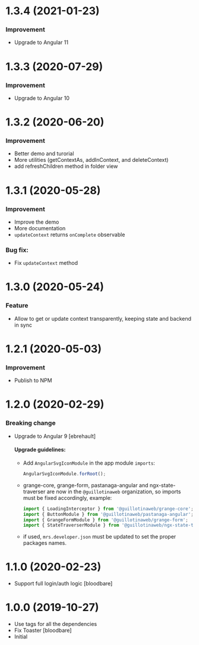 # 1.3.4 (2021-01-23)

### Improvement

-   Upgrade to Angular 11

# 1.3.3 (2020-07-29)

### Improvement

-   Upgrade to Angular 10

# 1.3.2 (2020-06-20)

### Improvement

-   Better demo and turorial
-   More utilities (getContextAs, addInContext, and deleteContext)
-   add refreshChildren method in folder view

# 1.3.1 (2020-05-28)

### Improvement

-   Improve the demo
-   More documentation
-   `updateContext` returns `onComplete` observable

### Bug fix:

-   Fix `updateContext` method

# 1.3.0 (2020-05-24)

### Feature

-   Allow to get or update context transparently, keeping state and backend in sync

# 1.2.1 (2020-05-03)

### Improvement

-   Publish to NPM

# 1.2.0 (2020-02-29)

### Breaking change

-   Upgrade to Angular 9 [ebrehault]

    #### Upgrade guidelines:

    -   Add `AngularSvgIconModule` in the app module `imports`:

        ```typescript
        AngularSvgIconModule.forRoot();
        ```

    -   grange-core, grange-form, pastanaga-angular and ngx-state-traverser are now in the `@guillotinaweb` organization, so imports must be fixed accordingly, example:

        ```typescript
        import { LoadingInterceptor } from '@guillotinaweb/grange-core';
        import { ButtonModule } from '@guillotinaweb/pastanaga-angular';
        import { GrangeFormModule } from '@guillotinaweb/grange-form';
        import { StateTraverserModule } from '@guillotinaweb/ngx-state-traverser';
        ```

    -   if used, `mrs.developer.json` must be updated to set the proper packages names.

# 1.1.0 (2020-02-23)

-   Support full login/auth logic [bloodbare]

# 1.0.0 (2019-10-27)

-   Use tags for all the dependencies
-   Fix Toaster [bloodbare]
-   Initial
